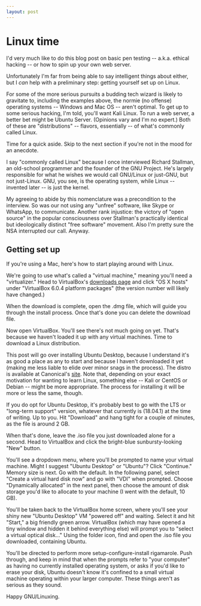 ```yaml
---
layout: post
---
```


# Linux time

I'd very much like to do this blog post on basic pen testing -- a.k.a. ethical hacking -- or how to spin up your own web server.

Unfortunately I'm far from being able to say intelligent things about either, but I _can_ help with a preliminary step: getting yourself set up on Linux.

For some of the more serious pursuits a budding tech wizard is likely to gravitate to, including the examples above, the normie (no offense) operating systems -- Windows and Mac OS -- aren't optimal. To get up to some serious hacking, I'm told, you'll want Kali Linux. To run a web server, a better bet might be Ubuntu Server. (Opinions vary and I'm no expert.) Both of these are "distributions" -- flavors, essentially -- of what's commonly called Linux.

Time for a quick aside. Skip to the next section if you're not in the mood for an anecdote.

I say "commonly called Linux" because I once interviewed Richard Stallman, an old-school programmer and the founder of the GNU Project. He's largely responsible for what he wishes we would call GNU/Linux or just-GNU, but not just-Linux. GNU, you see, is the operating system, while Linux -- invented later -- is just the kernel.

My agreeing to abide by this nomenclature was a precondition to the interview. So was our not using any "unfree" software, like Skype or WhatsApp, to communicate. Another rank injustice: the victory of "open source" in the popular consciousness over Stallman's practically identical but ideologically distinct "free software" movement. Also I'm pretty sure the NSA interrupted our call. Anyway.

## Getting set up

If you're using a Mac, here's how to start playing around with Linux.

We're going to use what's called a "virtual machine," meaning you'll need a "virtualizer." Head to VirtualBox's [downloads page](https://www.virtualbox.org/wiki/Downloads) and click "OS X hosts" under "VirtualBox 6.0.4 platform packages" (the version number will likely have changed.)

When the download is complete, open the .dmg file, which will guide you through the install process. Once that's done you can delete the download file.

Now open VirtualBox. You'll see there's not much going on yet. That's because we haven't loaded it up with any virtual machines. Time to download a Linux distribution.

This post will go over installing Ubuntu Desktop, because I understand it's as good a place as any to start and because I haven't downloaded it yet (making me less liable to elide over minor snags in the process). The distro is available at Canonical's [site](https://www.ubuntu.com/download). Note that, depending on your exact motivation for wanting to learn Linux, something else -- Kali or CentOS or Debian -- might be more appropriate. The process for installing it will be more or less the same, though.

If you do opt for Ubuntu Desktop, it's probably best to go with the LTS or "long-term support" version, whatever that currently is (18.04.1) at the time of writing. Up to you. Hit "Download" and hang tight for a couple of minutes, as the file is around 2 GB.

When that's done, leave the .iso file you just downloaded alone for a second. Head to VirtualBox and click the bright-blue sunbursty-looking "New" button.

You'll see a dropdown menu, where you'll be prompted to name your virtual machine. Might I suggest "Ubuntu Desktop" or "Ubuntu"? Click "Continue." Memory size is next. Go with the default. In the following panel, select "Create a virtual hard disk now" and go with "VDI" when prompted. Choose "Dynamically allocated" in the next panel, then choose the amount of disk storage you'd like to allocate to your machine (I went with the default, 10 GB).

You'll be taken back to the VirtualBox home screen, where you'll see your shiny new "Ubuntu Desktop" VM "powered off" and waiting. Select it and hit "Start," a big friendly green arrow. VirtualBox (which may have opened a tiny window and hidden it behind everything else) will prompt you to "select a virtual optical disk..." Using the folder icon, find and open the .iso file you downloaded, containing Ubuntu.

You'll be directed to perform more setup-configure-install rigamarole. Push through, and keep in mind that when the prompts refer to "your computer" as having no currently installed operating system, or asks if you'd like to erase your disk, Ubuntu doesn't know it's confined to a small virtual machine operating within your larger computer. These things aren't as serious as they sound.

Happy GNU/Linuxing.
